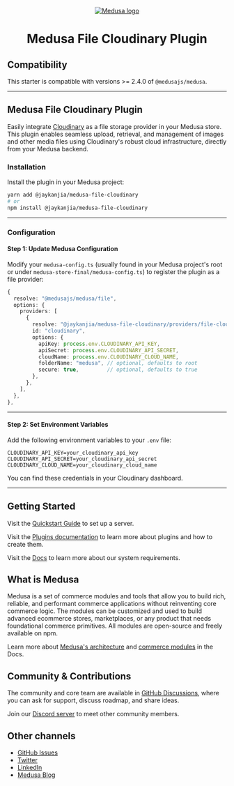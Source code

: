 <p align="center">
  <a href="https://www.medusajs.com">
  <picture>
    <source media="(prefers-color-scheme: dark)" srcset="https://user-images.githubusercontent.com/59018053/229103275-b5e482bb-4601-46e6-8142-244f531cebdb.svg">
    <source media="(prefers-color-scheme: light)" srcset="https://user-images.githubusercontent.com/59018053/229103726-e5b529a3-9b3f-4970-8a1f-c6af37f087bf.svg">
    <img alt="Medusa logo" src="https://user-images.githubusercontent.com/59018053/229103726-e5b529a3-9b3f-4970-8a1f-c6af37f087bf.svg">
    </picture>
  </a>
</p>
<h1 align="center">
  Medusa File Cloudinary Plugin
</h1>

## Compatibility

This starter is compatible with versions >= 2.4.0 of `@medusajs/medusa`.

---

## Medusa File Cloudinary Plugin

Easily integrate [Cloudinary](https://cloudinary.com/) as a file storage provider in your Medusa store.  
This plugin enables seamless upload, retrieval, and management of images and other media files using Cloudinary's robust cloud infrastructure, directly from your Medusa backend.

### Installation

Install the plugin in your Medusa project:

```bash
yarn add @jaykanjia/medusa-file-cloudinary
# or
npm install @jaykanjia/medusa-file-cloudinary
```

---

### Configuration

#### Step 1: Update Medusa Configuration

Modify your `medusa-config.ts` (usually found in your Medusa project's root or under `medusa-store-final/medusa-config.ts`) to register the plugin as a file provider:

```ts
{
  resolve: "@medusajs/medusa/file",
  options: {
    providers: [
      {
        resolve: "@jaykanjia/medusa-file-cloudinary/providers/file-cloudinary",
        id: "cloudinary",
        options: {
          apiKey: process.env.CLOUDINARY_API_KEY,
          apiSecret: process.env.CLOUDINARY_API_SECRET,
          cloudName: process.env.CLOUDINARY_CLOUD_NAME,
          folderName: "medusa", // optional, defaults to root
          secure: true,         // optional, defaults to true
        },
      },
    ],
  },
},
```

---

#### Step 2: Set Environment Variables

Add the following environment variables to your `.env` file:

```env
CLOUDINARY_API_KEY=your_cloudinary_api_key
CLOUDINARY_API_SECRET=your_cloudinary_api_secret
CLOUDINARY_CLOUD_NAME=your_cloudinary_cloud_name
```

You can find these credentials in your Cloudinary dashboard.

---

## Getting Started

Visit the [Quickstart Guide](https://docs.medusajs.com/learn/installation) to set up a server.

Visit the [Plugins documentation](https://docs.medusajs.com/learn/fundamentals/plugins) to learn more about plugins and how to create them.

Visit the [Docs](https://docs.medusajs.com/learn/installation#get-started) to learn more about our system requirements.

## What is Medusa

Medusa is a set of commerce modules and tools that allow you to build rich, reliable, and performant commerce applications without reinventing core commerce logic. The modules can be customized and used to build advanced ecommerce stores, marketplaces, or any product that needs foundational commerce primitives. All modules are open-source and freely available on npm.

Learn more about [Medusa's architecture](https://docs.medusajs.com/learn/introduction/architecture) and [commerce modules](https://docs.medusajs.com/learn/fundamentals/modules/commerce-modules) in the Docs.

## Community & Contributions

The community and core team are available in [GitHub Discussions](https://github.com/medusajs/medusa/discussions), where you can ask for support, discuss roadmap, and share ideas.

Join our [Discord server](https://discord.com/invite/medusajs) to meet other community members.

## Other channels

- [GitHub Issues](https://github.com/medusajs/medusa/issues)
- [Twitter](https://twitter.com/medusajs)
- [LinkedIn](https://www.linkedin.com/company/medusajs)
- [Medusa Blog](https://medusajs.com/blog/)
